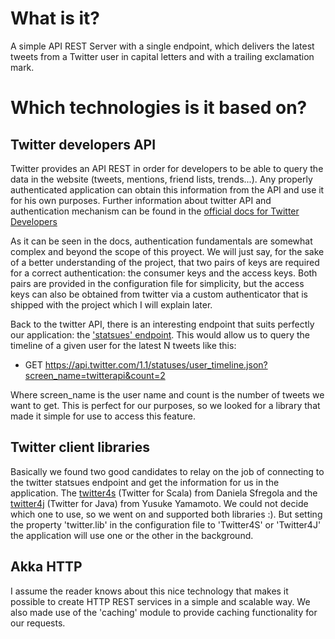 # What is it?

A simple API REST Server with a single endpoint, which delivers the latest tweets from a Twitter user in capital letters and with a trailing exclamation mark.

# Which technologies is it based on?

## Twitter developers API

Twitter provides an API REST in order for developers to be able to query the data in the website (tweets, mentions, friend lists, trends...). Any properly authenticated application can obtain this information from the API and use it for his own purposes. Further information about twitter API and authentication mechanism can be found in the [official docs for Twitter Developers](https://developer.twitter.com/en/docs)

As it can be seen in the docs, authentication fundamentals are somewhat complex and beyond the scope of this proyect. We will just say, for the sake of a better understanding of the project, that two pairs of keys are required for a correct authentication: the consumer keys and the access keys. Both pairs are provided in the configuration file for simplicity, but the access keys can also be obtained from twitter via a custom authenticator that is shipped with the project which I will explain later.

Back to the twitter API, there is an interesting endpoint that suits perfectly our application: the ['statsues' endpoint](https://developer.twitter.com/en/docs/tweets/timelines/api-reference/get-statuses-user_timeline.html). This would allow us to query the timeline of a given user for the latest N tweets like this:

* GET https://api.twitter.com/1.1/statuses/user_timeline.json?screen_name=twitterapi&count=2

Where screen_name is the user name and count is the number of tweets we want to get. This is perfect for our purposes, so we looked for a library that made it simple for use to access this feature.

## Twitter client libraries

Basically we found two good candidates to relay on the job of connecting to the twitter statsues endpoint and get the information for us in the application. The [twitter4s](https://github.com/DanielaSfregola/twitter4s) (Twitter for Scala) from Daniela Sfregola and the [twitter4j](https://github.com/yusuke/twitter4j) (Twitter for Java) from Yusuke Yamamoto. We could not decide which one to use, so we went on and supported both libraries :). But setting the property 'twitter.lib' in the configuration file to 'Twitter4S' or 'Twitter4J' the application will use one or the other in the background.

## Akka HTTP

I assume the reader knows about this nice technology that makes it possible to create HTTP REST services in a simple and scalable way. We also made use of the 'caching' module to provide caching functionality for our requests.